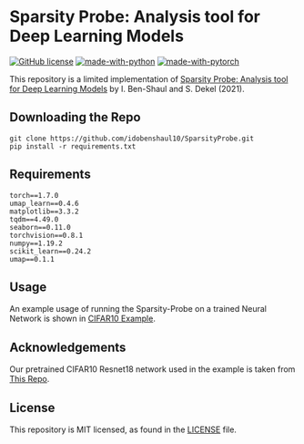 
# Sparsity Probe: Analysis tool for Deep Learning Models

[![GitHub license](https://img.shields.io/github/license/idobenshaul10/SparsityProbe)](https://github.com/idobenshaul10/SparsityProbe/blob/main/LICENSE)
[![made-with-python](https://img.shields.io/badge/Made%20with-Python-1f425f.svg)](https://www.python.org/)
[![made-with-pytorch](https://img.shields.io/badge/Made%20with-Pytorch-1f425f.svg)](https://pytorch.org/)

This repository is a limited implementation of  [Sparsity Probe: Analysis tool for Deep Learning Models](https://arxiv.org/abs/2105.06849) by I. Ben-Shaul and S. Dekel (2021).


## Downloading the Repo
```
git clone https://github.com/idobenshaul10/SparsityProbe.git
pip install -r requirements.txt
```

## Requirements
```
torch==1.7.0
umap_learn==0.4.6
matplotlib==3.3.2
tqdm==4.49.0
seaborn==0.11.0
torchvision==0.8.1
numpy==1.19.2
scikit_learn==0.24.2
umap==0.1.1
```

## Usage
An example usage of running the Sparsity-Probe on a trained Neural Network is shown in [CIFAR10 Example](https://github.com/idobenshaul10/SparsityProbe/blob/main/examples/Example%20CIFAR10.ipynb).


## Acknowledgements
Our pretrained CIFAR10 Resnet18 network used in the example is taken from [This Repo](https://github.com/huyvnphan/PyTorch_CIFAR10). 

## License

This repository is MIT licensed, as found in the [LICENSE](LICENSE) file.
